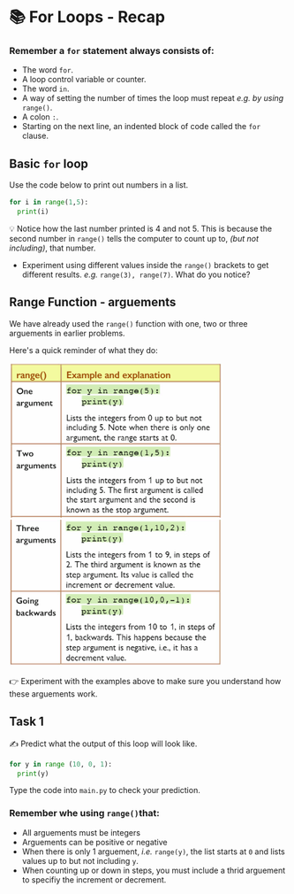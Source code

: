 # 📚 For Loops - Recap

### Remember a `for` statement always consists of: 
- The word `for`.
- A loop control variable or counter.
- The word `in`.
- A way of setting the number of times the loop must repeat *e.g. by using* `range()`.
- A colon `:`.
- Starting on the next line, an indented block of code called the `for` clause.


## Basic `for` loop

Use the code below to print out numbers in a list.

````py
for i in range(1,5):
  print(i)
````
💡 Notice how the last number printed is 4 and not 5. This is because the second number in `range()` tells the computer to count up to, *(but not including)*, that number. 

- Experiment using different values inside the `range()` brackets to get different results.
*e.g.* `range(3), range(7)`. What do you notice?



## Range Function - arguements
We have already used the `range()` function with one, two or three arguements in earlier problems.

Here's a quick reminder of what they do:

![image](image.png) 

👉 Experiment with the examples above to make sure you understand how these arguements work.


## Task 1

✍ Predict what the output of this loop will look like.

````py
for y in range (10, 0, 1):
  print(y)
````
Type the code into `main.py` to check your prediction.

### Remember whe using `range()`that:
- All arguements must be integers
- Arguements can be positive or negative
- When there is only 1 arguement, *i.e.* `range(y)`, the list starts at `0` and lists values up to but not including `y`.
- When counting up or down in steps, you must include a thrid arguement to specifiy the increment or decrement.